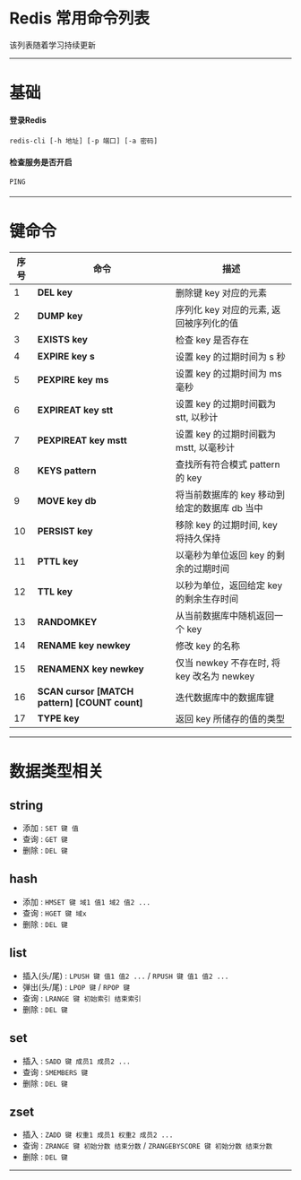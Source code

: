 # Redis 常用命令列表
该列表随着学习持续更新

---

# 基础
#### 登录Redis
`redis-cli [-h 地址] [-p 端口] [-a 密码]`
#### 检查服务是否开启
`PING`
#### 

---

# 键命令
|序号|命令|描述|
|-|-|-|
|1|**DEL key**|删除键 key 对应的元素|
|2|**DUMP key**|序列化 key 对应的元素, 返回被序列化的值|
|3|**EXISTS key**|检查 key 是否存在|
|4|**EXPIRE key s**|设置 key 的过期时间为 s 秒|
|5|**PEXPIRE key ms**|设置 key 的过期时间为 ms 毫秒|
|6|**EXPIREAT key stt**|设置 key 的过期时间戳为 stt, 以秒计|
|7|**PEXPIREAT key mstt**|设置 key 的过期时间戳为 mstt, 以毫秒计|
|8|**KEYS pattern**|查找所有符合模式 pattern 的 key|
|9|**MOVE key db**|将当前数据库的 key 移动到给定的数据库 db 当中|
|10|**PERSIST key**|移除 key 的过期时间, key 将持久保持|
|11|**PTTL key**|以毫秒为单位返回 key 的剩余的过期时间|
|12|**TTL key**|以秒为单位，返回给定 key 的剩余生存时间|
|13|**RANDOMKEY**|从当前数据库中随机返回一个 key|
|14|**RENAME key newkey**|修改 key 的名称|
|15|**RENAMENX key newkey**|仅当 newkey 不存在时, 将 key 改名为 newkey|
|16|**SCAN cursor [MATCH pattern] [COUNT count]**|迭代数据库中的数据库键|
|17|**TYPE key**|返回 key 所储存的值的类型|

---

# 数据类型相关
## string
- 添加 : `SET 键 值`
- 查询 : `GET 键`
- 删除 : `DEL 键`
## hash
- 添加 : `HMSET 键 域1 值1 域2 值2 ...`
- 查询 : `HGET 键 域x`
- 删除 : `DEL 键`
## list
- 插入(头/尾) : `LPUSH 键 值1 值2 ...` / `RPUSH 键 值1 值2 ...`
- 弹出(头/尾) : `LPOP 键` / `RPOP 键`
- 查询 : `LRANGE 键 初始索引 结束索引`
- 删除 : `DEL 键`
## set
- 插入 : `SADD 键 成员1 成员2 ...`
- 查询 : `SMEMBERS 键`
- 删除 : `DEL 键`
## zset
- 插入 : `ZADD 键 权重1 成员1 权重2 成员2 ...`
- 查询 : `ZRANGE 键 初始分数 结束分数` / `ZRANGEBYSCORE 键 初始分数 结束分数`
- 删除 : `DEL 键`

---

